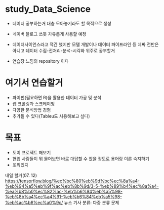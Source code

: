 # study_Data_Science
- 데이터 공부하는거 대충 모아놓기라도 할 목적으로 생성
- 네이버 블로그 쓰듯 자유롭게 사용할 예정
- 데이터사이언스라고 적긴 했지만 모델 개발이나 데이터 파이프라인 등 데싸 전반은 아니고 데이터 수집-전처리-분석-시각화 위주로 공부할거

- 연습장 느낌의 repository 이다

# 여기서 연습할거
* 파이썬(필요하면 R)을 활용한 데이터 가공 및 분석
* 웹 크롤링과 스크레이핑
* 다양한 분석방법 경험
* 추가될 수 있다(Tableu도 사용해보고 싶다)

# 목표
* 토이 프로젝트 해보기
* 현업 사람들이 뭐 물어보면 바로 대답할 수 있을 정도로 용어랑 이론 숙지하기
* 또뭐있지

내일 할거(07. 12)
https://tensorflow.blog/%ec%bc%80%eb%9d%bc%ec%8a%a4-%eb%94%a5%eb%9f%ac%eb%8b%9d/3-5-%eb%89%b4%ec%8a%a4-%ea%b8%b0%ec%82%ac-%eb%b6%84%eb%a5%98-%eb%8b%a4%ec%a4%91-%eb%b6%84%eb%a5%98-%eb%ac%b8%ec%a0%9c/
뉴스 기사 분류: 다중 분류 문제
